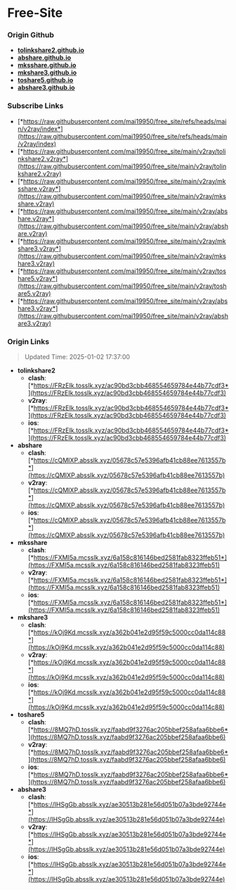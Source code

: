 # Free-Site

### Origin Github

- [**tolinkshare2.github.io**](https://github.com/tolinkshare2/tolinkshare2.github.io)
- [**abshare.github.io**](https://github.com/abshare/abshare.github.io)
- [**mksshare.github.io**](https://github.com/mksshare/mksshare.github.io)
- [**mkshare3.github.io**](https://github.com/mkshare3/mkshare3.github.io)
- [**toshare5.github.io**](https://github.com/toshare5/toshare5.github.io)
- [**abshare3.github.io**](https://github.com/abshare3/abshare3.github.io)

### Subscribe Links

- [*https://raw.githubusercontent.com/mai19950/free_site/refs/heads/main/v2ray/index*](https://raw.githubusercontent.com/mai19950/free_site/refs/heads/main/v2ray/index)
- [*https://raw.githubusercontent.com/mai19950/free_site/main/v2ray/tolinkshare2.v2ray*](https://raw.githubusercontent.com/mai19950/free_site/main/v2ray/tolinkshare2.v2ray)
- [*https://raw.githubusercontent.com/mai19950/free_site/main/v2ray/mksshare.v2ray*](https://raw.githubusercontent.com/mai19950/free_site/main/v2ray/mksshare.v2ray)
- [*https://raw.githubusercontent.com/mai19950/free_site/main/v2ray/abshare.v2ray*](https://raw.githubusercontent.com/mai19950/free_site/main/v2ray/abshare.v2ray)
- [*https://raw.githubusercontent.com/mai19950/free_site/main/v2ray/mkshare3.v2ray*](https://raw.githubusercontent.com/mai19950/free_site/main/v2ray/mkshare3.v2ray)
- [*https://raw.githubusercontent.com/mai19950/free_site/main/v2ray/toshare5.v2ray*](https://raw.githubusercontent.com/mai19950/free_site/main/v2ray/toshare5.v2ray)
- [*https://raw.githubusercontent.com/mai19950/free_site/main/v2ray/abshare3.v2ray*](https://raw.githubusercontent.com/mai19950/free_site/main/v2ray/abshare3.v2ray)

### Origin Links

> Updated Time: 2025-01-02 17:37:00

- **tolinkshare2**
  - **clash**: [*https://FRzEIk.tosslk.xyz/ac90bd3cbb468554659784e44b77cdf3*](https://FRzEIk.tosslk.xyz/ac90bd3cbb468554659784e44b77cdf3)
  - **v2ray**: [*https://FRzEIk.tosslk.xyz/ac90bd3cbb468554659784e44b77cdf3*](https://FRzEIk.tosslk.xyz/ac90bd3cbb468554659784e44b77cdf3)
  - **ios**: [*https://FRzEIk.tosslk.xyz/ac90bd3cbb468554659784e44b77cdf3*](https://FRzEIk.tosslk.xyz/ac90bd3cbb468554659784e44b77cdf3)
- **abshare**
  - **clash**: [*https://cQMIXP.absslk.xyz/05678c57e5396afb41cb88ee7613557b*](https://cQMIXP.absslk.xyz/05678c57e5396afb41cb88ee7613557b)
  - **v2ray**: [*https://cQMIXP.absslk.xyz/05678c57e5396afb41cb88ee7613557b*](https://cQMIXP.absslk.xyz/05678c57e5396afb41cb88ee7613557b)
  - **ios**: [*https://cQMIXP.absslk.xyz/05678c57e5396afb41cb88ee7613557b*](https://cQMIXP.absslk.xyz/05678c57e5396afb41cb88ee7613557b)
- **mksshare**
  - **clash**: [*https://FXMI5a.mcsslk.xyz/6a158c816146bed2581fab8323ffeb51*](https://FXMI5a.mcsslk.xyz/6a158c816146bed2581fab8323ffeb51)
  - **v2ray**: [*https://FXMI5a.mcsslk.xyz/6a158c816146bed2581fab8323ffeb51*](https://FXMI5a.mcsslk.xyz/6a158c816146bed2581fab8323ffeb51)
  - **ios**: [*https://FXMI5a.mcsslk.xyz/6a158c816146bed2581fab8323ffeb51*](https://FXMI5a.mcsslk.xyz/6a158c816146bed2581fab8323ffeb51)
- **mkshare3**
  - **clash**: [*https://kOj9Kd.mcsslk.xyz/a362b041e2d95f59c5000cc0da114c88*](https://kOj9Kd.mcsslk.xyz/a362b041e2d95f59c5000cc0da114c88)
  - **v2ray**: [*https://kOj9Kd.mcsslk.xyz/a362b041e2d95f59c5000cc0da114c88*](https://kOj9Kd.mcsslk.xyz/a362b041e2d95f59c5000cc0da114c88)
  - **ios**: [*https://kOj9Kd.mcsslk.xyz/a362b041e2d95f59c5000cc0da114c88*](https://kOj9Kd.mcsslk.xyz/a362b041e2d95f59c5000cc0da114c88)
- **toshare5**
  - **clash**: [*https://8MQ7hD.tosslk.xyz/faabd9f3276ac205bbef258afaa6bbe6*](https://8MQ7hD.tosslk.xyz/faabd9f3276ac205bbef258afaa6bbe6)
  - **v2ray**: [*https://8MQ7hD.tosslk.xyz/faabd9f3276ac205bbef258afaa6bbe6*](https://8MQ7hD.tosslk.xyz/faabd9f3276ac205bbef258afaa6bbe6)
  - **ios**: [*https://8MQ7hD.tosslk.xyz/faabd9f3276ac205bbef258afaa6bbe6*](https://8MQ7hD.tosslk.xyz/faabd9f3276ac205bbef258afaa6bbe6)
- **abshare3**
  - **clash**: [*https://IHSgGb.absslk.xyz/ae30513b281e56d051b07a3bde92744e*](https://IHSgGb.absslk.xyz/ae30513b281e56d051b07a3bde92744e)
  - **v2ray**: [*https://IHSgGb.absslk.xyz/ae30513b281e56d051b07a3bde92744e*](https://IHSgGb.absslk.xyz/ae30513b281e56d051b07a3bde92744e)
  - **ios**: [*https://IHSgGb.absslk.xyz/ae30513b281e56d051b07a3bde92744e*](https://IHSgGb.absslk.xyz/ae30513b281e56d051b07a3bde92744e)
